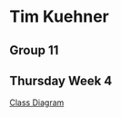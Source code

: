 # Tim Kuehner
 ## Group 11
 ## Thursday Week 4
 
 
 [Class Diagram](https://drive.google.com/file/d/19hA2VPU3_aeYgvhJEiuyss61pjT5vwm0/view?usp=sharing)
 
 